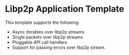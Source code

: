 # Libp2p Application Template


This template supports the following:
* Async iterables over libp2p streams
* Single packets over libp2p streams
* Pluggable API call handlers
* Support for passing errors over libp2p stream.
